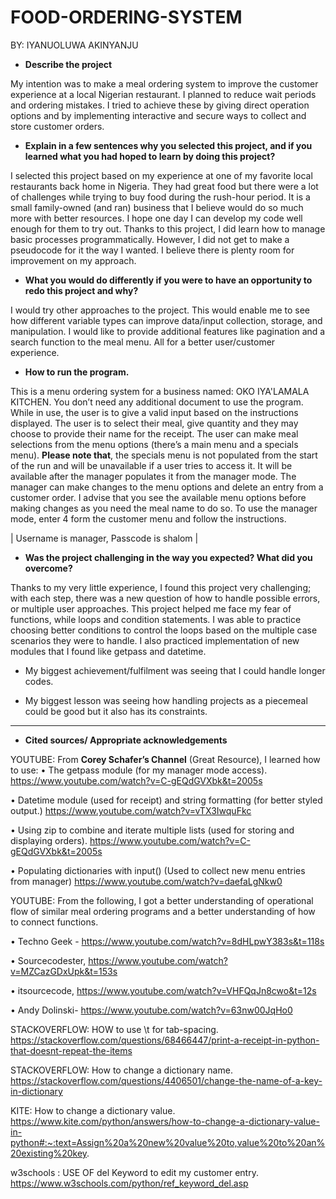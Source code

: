 # FOOD-ORDERING-SYSTEM

BY: IYANUOLUWA AKINYANJU

- __Describe the project__ 

My intention was to make a meal ordering system to improve the customer experience at a local Nigerian restaurant. 
I planned to reduce wait periods and ordering mistakes. 
I tried to achieve these by giving direct operation options and by implementing interactive and secure ways to collect and store customer orders.


- __Explain in a few sentences why you selected this project, and if you learned what you had hoped to learn by doing this project?__

I selected this project based on my experience at one of my favorite local restaurants back home in Nigeria. 
They had great food but there were a lot of challenges while trying to buy food during the rush-hour period. 
It is a small family-owned (and ran) business that I believe would do so much more with better resources. 
I hope one day I can develop my code well enough for them to try out. 
Thanks to this project, I did learn how to manage basic processes programmatically. 
However, I did not get to make a pseudocode for it the way I wanted. I believe there is plenty room for improvement on my approach.



- __What you would do differently if you were to have an opportunity to redo this project and why?__

I would try other approaches to the project. This would enable me to see how different variable types can improve data/input collection, storage, and manipulation. 
I would like to provide additional features like pagination and a search function to the meal menu. All for a better user/customer experience. 


- __How to run the program.__

This is a menu ordering system for a business named: OKO IYA'LAMALA KITCHEN.
You don’t need any additional document to use the program. 
While in use, the user is to give a valid input based on the instructions displayed.
The user is to select their meal, give quantity and they may choose to provide their name for the receipt.
The user can make meal selections from the menu options (there’s a main menu and a specials menu). 
__Please note that__, the specials menu is not populated from the start of the run and will be unavailable if a user tries to access it.
It will be available after the manager populates it from the manager mode. The manager can make changes to the menu options and delete an entry from a customer order. 
I advise that you see the available menu options before making changes as you need the meal name to do so.
To use the manager mode, enter 4 form the customer menu and follow the instructions.

| Username is manager, Passcode is shalom |


- __Was the project challenging in the way you expected? What did you overcome?__ 

Thanks to my very little experience, I found this project very challenging; with each step, there was a new question of how to handle possible errors, or multiple user approaches.
This project helped me face my fear of functions, while loops and condition statements. 
I was able to practice choosing better conditions to control the loops based on the multiple case scenarios they were to handle. 
I also practiced implementation of new modules that I found like getpass and datetime. 

- My biggest achievement/fulfilment was seeing that I could handle longer codes. 

- My biggest lesson was seeing how handling projects as a piecemeal could be good but it also has its constraints.

---

- __Cited sources/ Appropriate acknowledgements__

YOUTUBE: From __Corey Schafer’s Channel__ (Great Resource), I learned how to use:
• The getpass module (for my manager mode access). https://www.youtube.com/watch?v=C-gEQdGVXbk&t=2005s

• Datetime module (used for receipt) and string formatting (for better styled output.) https://www.youtube.com/watch?v=vTX3IwquFkc

• Using zip to combine and iterate multiple lists (used for storing and displaying orders). https://www.youtube.com/watch?v=C-gEQdGVXbk&t=2005s

• Populating dictionaries with input() (Used to collect new menu entries from manager) https://www.youtube.com/watch?v=daefaLgNkw0

YOUTUBE: From the following, I got a better understanding of operational flow of similar meal ordering programs and a better understanding of how to connect functions.

• Techno Geek - https://www.youtube.com/watch?v=8dHLpwY383s&t=118s

• Sourcecodester, https://www.youtube.com/watch?v=MZCazGDxUpk&t=153s

• itsourcecode, https://www.youtube.com/watch?v=VHFQqJn8cwo&t=12s

• Andy Dolinski- https://www.youtube.com/watch?v=63nw00JqHo0

STACKOVERFLOW: HOW to use \t for tab-spacing. https://stackoverflow.com/questions/68466447/print-a-receipt-in-python-that-doesnt-repeat-the-items

STACKOVERFLOW: How to change a dictionary name. https://stackoverflow.com/questions/4406501/change-the-name-of-a-key-in-dictionary

KITE: How to change a dictionary value. https://www.kite.com/python/answers/how-to-change-a-dictionary-value-in-python#:~:text=Assign%20a%20new%20value%20to,value%20to%20an%20existing%20key.

w3schools : USE OF del Keyword to edit my customer entry.
https://www.w3schools.com/python/ref_keyword_del.asp
